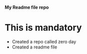**My Readme file repo**
# This is mandatory
* Created a repo called zero day
* Created a readme file

